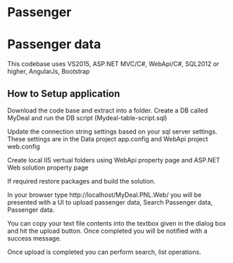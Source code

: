 # Passenger
Passenger data
=======================
This codebase uses VS2015, ASP.NET MVC/C#, WebApi/C#, SQL2012 or higher, AngularJs, Bootstrap

How to Setup application
------------------------
Download the code base and extract into a folder.
Create a DB called MyDeal and run the DB script (Mydeal-table-script.sql)

Update the connection string settings based on your sql server settings. These settings are in the Data project app.config and 
WebApi project web.config

Create local IIS vertual folders using WebApi property page and ASP.NET Web solution property page

If required restore packages and build the solution. 

In your browser type http://localhost/MyDeal.PNL.Web/ you will be presented with a UI to upload passenger data, Search Passenger data,
Passenger data.

You can copy your text file contents into the textbox given in the dialog box and hit the upload button. Once completed you will be notified
with a success message.

Once upload is completed you can perform search, list operations.
